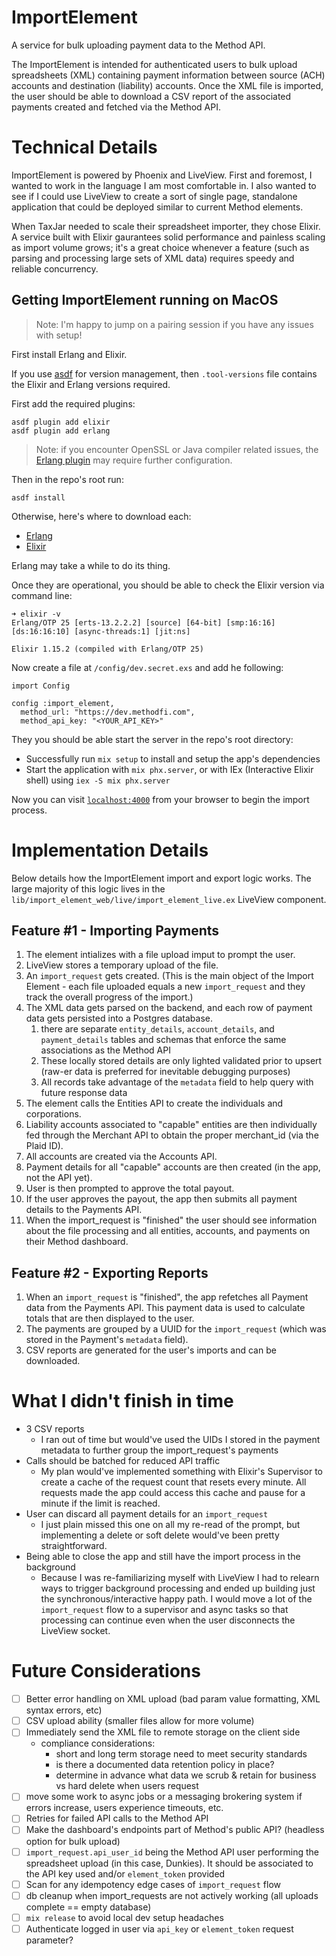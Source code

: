 # ImportElement

A service for bulk uploading payment data to the Method API.

The ImportElement is intended for authenticated users to bulk upload spreadsheets (XML) containing payment information between source (ACH) accounts and destination (liability) accounts. Once the XML file is imported, the user should be able to download a CSV report of the associated payments created and fetched via the Method API.

# Technical Details

ImportElement is powered by Phoenix and LiveView. First and foremost, I wanted to work in the language I am most comfortable in. I also wanted to see if I could use LiveView to create a sort of single page, standalone application that could be deployed similar to current Method elements.

When TaxJar needed to scale their spreadsheet importer, they chose Elixir. A service built with Elixir gaurantees solid performance and painless scaling as import volume grows; it's a great choice whenever a feature (such as parsing and processing large sets of XML data) requires speedy and reliable concurrency.

## Getting ImportElement running on MacOS

> Note: I'm happy to jump on a pairing session if you have any issues with setup!

First install Erlang and Elixir.

If you use [asdf](https://asdf-vm.com/) for version management, then `.tool-versions` file contains the Elixir and Erlang versions required.

First add the required plugins:
```
asdf plugin add elixir
asdf plugin add erlang
```
> Note: if you encounter OpenSSL or Java compiler related issues, the [Erlang plugin](https://github.com/asdf-vm/asdf-erlang#osx) may require further configuration.

Then in the repo's root run:
```
asdf install
```

Otherwise, here's where to download each:

- [Erlang](https://www.erlang.org/patches/otp-25.3.2.3)
- [Elixir](https://elixir-lang.org/install.html)

Erlang may take a while to do its thing.

Once they are operational, you should be able to check the Elixir version via command line:

```
➜ elixir -v
Erlang/OTP 25 [erts-13.2.2.2] [source] [64-bit] [smp:16:16] [ds:16:16:10] [async-threads:1] [jit:ns]

Elixir 1.15.2 (compiled with Erlang/OTP 25)
```

Now create a file at `/config/dev.secret.exs` and add he following:

```
import Config

config :import_element,
  method_url: "https://dev.methodfi.com",
  method_api_key: "<YOUR_API_KEY>"
```

They you should be able start the server in the repo's root directory:

- Successfully run `mix setup` to install and setup the app's dependencies
- Start the application with `mix phx.server`, or with IEx (Interactive Elixir shell) using `iex -S mix phx.server`

Now you can visit [`localhost:4000`](http://localhost:4000) from your browser to begin the import process.

# Implementation Details

Below details how the ImportElement import and export logic works. The large majority of this logic lives in the `lib/import_element_web/live/import_element_live.ex` LiveView component.

## Feature #1 - Importing Payments

1. The element intializes with a file upload imput to prompt the user.
2. LiveView stores a temporary upload of the file.
3. An `import_request` gets created. (This is the main object of the Import Element - each file uploaded equals a new `import_request` and they track the overall progress of the import.)
5. The XML data gets parsed on the backend, and each row of payment data gets persisted into a Postgres database.
   1. there are separate `entity_details`, `account_details`, and `payment_details` tables and schemas that enforce the same associations as the Method API
   2. These locally stored details are only lighted validated prior to upsert (raw-er data is preferred for inevitable debugging purposes)
   3. All records take advantage of the `metadata` field to help query with future response data
7. The element calls the Entities API to create the individuals and corporations.
8. Liability accounts associated to "capable" entities are then individually fed through the Merchant API to obtain the proper merchant_id (via the Plaid ID).
9. All accounts are created via the Accounts API.
10. Payment details for all "capable" accounts are then created (in the app, not the API yet).
11. User is then prompted to approve the total payout.
12. If the user approves the payout, the app then submits all payment details to the Payments API.
13. When the import_request is "finished" the user should see information about the file processing and all entities, accounts, and payments on their Method dashboard.

## Feature #2 - Exporting Reports

1. When an `import_request` is "finished", the app refetches all Payment data from the Payments API. This payment data is used to calculate totals that are then displayed to the user.
2. The payments are grouped by a UUID for the `import_request` (which was stored in the Payment's `metadata` field).
3. CSV reports are generated for the user's imports and can be downloaded.

# What I didn't finish in time

- 3 CSV reports
  - I ran out of time but would've used the UIDs I stored in the payment metadata to further group the import_request's payments
- Calls should be batched for reduced API traffic
  - My plan would've implemented something with Elixir's Supervisor to create a cache of the request count that resets every minute. All requests made the app could access this cache and pause for a minute if the limit is reached.
- User can discard all payment details for an `import_request`
  - I just plain missed this one on all my re-read of the prompt, but implementing a delete or soft delete would've been pretty straightforward.
- Being able to close the app and still have the import process in the background
  - Because I was re-familiarizing myself with LiveView I had to relearn ways to trigger background processing and ended up building just the synchronous/interactive happy path. I would move a lot of the `import_request` flow to a supervisor and async tasks so that processing can continue even when the user disconnects the LiveView socket.

# Future Considerations

- [ ] Better error handling on XML upload (bad param value formatting, XML syntax errors, etc)
- [ ] CSV upload ability (smaller files allow for more volume)
- [ ] Immediately send the XML file to remote storage on the client side
  - compliance considerations:
    - short and long term storage need to meet security standards
    - is there a documented data retention policy in place?
    - determine in advance what data we scrub & retain for business vs hard delete when users request
- [ ] move some work to async jobs or a messaging brokering system if errors increase, users experience timeouts, etc.
- [ ] Retries for failed API calls to the Method API
- [ ] Make the dashboard's endpoints part of Method's public API? (headless option for bulk upload)
- [ ] `import_request.api_user_id` being the Method API user performing the spreadsheet upload (in this case, Dunkies). It should be associated to the API key used and/or `element_token` provided
- [ ] Scan for any idempotency edge cases of `import_request` flow
- [ ] db cleanup when import_requests are not actively working (all uploads complete == empty database)
- [ ] `mix release` to avoid local dev setup headaches
- [ ] Authenticate logged in user via `api_key` or `element_token` request parameter?
